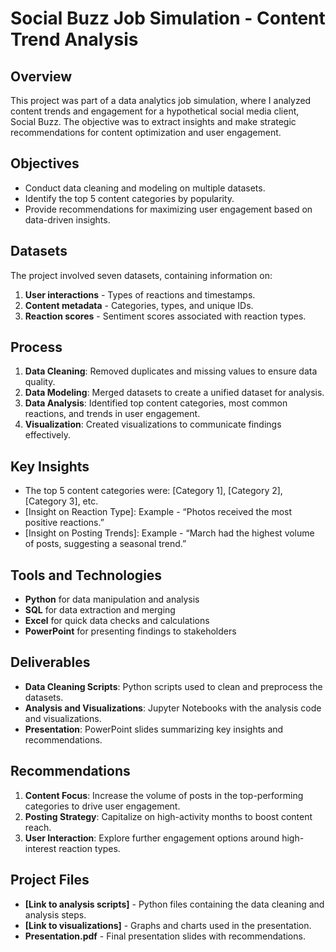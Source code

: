 # Social Buzz Job Simulation - Content Trend Analysis

## Overview
This project was part of a data analytics job simulation, where I analyzed content trends and engagement for a hypothetical social media client, Social Buzz. The objective was to extract insights and make strategic recommendations for content optimization and user engagement.

## Objectives
- Conduct data cleaning and modeling on multiple datasets.
- Identify the top 5 content categories by popularity.
- Provide recommendations for maximizing user engagement based on data-driven insights.

## Datasets
The project involved seven datasets, containing information on:
1. **User interactions** - Types of reactions and timestamps.
2. **Content metadata** - Categories, types, and unique IDs.
3. **Reaction scores** - Sentiment scores associated with reaction types.

## Process
1. **Data Cleaning**: Removed duplicates and missing values to ensure data quality.
2. **Data Modeling**: Merged datasets to create a unified dataset for analysis.
3. **Data Analysis**: Identified top content categories, most common reactions, and trends in user engagement.
4. **Visualization**: Created visualizations to communicate findings effectively.

## Key Insights
- The top 5 content categories were: [Category 1], [Category 2], [Category 3], etc.
- [Insight on Reaction Type]: Example - “Photos received the most positive reactions.”
- [Insight on Posting Trends]: Example - “March had the highest volume of posts, suggesting a seasonal trend.”

## Tools and Technologies
- **Python** for data manipulation and analysis
- **SQL** for data extraction and merging
- **Excel** for quick data checks and calculations
- **PowerPoint** for presenting findings to stakeholders

## Deliverables
- **Data Cleaning Scripts**: Python scripts used to clean and preprocess the datasets.
- **Analysis and Visualizations**: Jupyter Notebooks with the analysis code and visualizations.
- **Presentation**: PowerPoint slides summarizing key insights and recommendations.

## Recommendations
1. **Content Focus**: Increase the volume of posts in the top-performing categories to drive user engagement.
2. **Posting Strategy**: Capitalize on high-activity months to boost content reach.
3. **User Interaction**: Explore further engagement options around high-interest reaction types.

## Project Files
- **[Link to analysis scripts]** - Python files containing the data cleaning and analysis steps.
- **[Link to visualizations]** - Graphs and charts used in the presentation.
- **Presentation.pdf** - Final presentation slides with recommendations.
